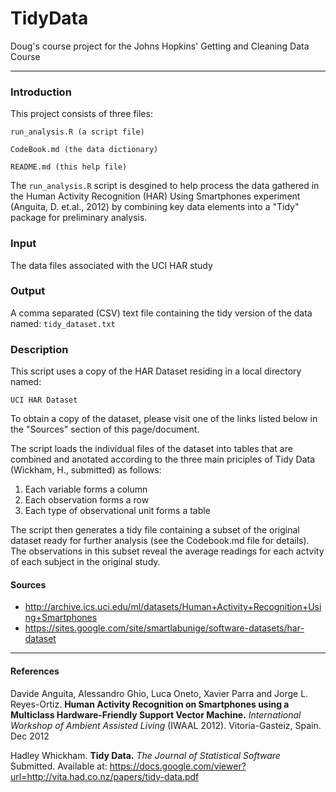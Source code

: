 TidyData
========

Doug's course project for the Johns Hopkins' Getting and Cleaning Data Course
_____

### Introduction
This project consists of three files:
```
run_analysis.R (a script file)

CodeBook.md (the data dictionary)

README.md (this help file)
```
The `run_analysis.R` script is desgined to help process the data gathered 
in the Human Activity Recognition (HAR) Using Smartphones experiment 
(Anguita, D. et.al., 2012) by combining key data elements into a "Tidy" package for
preliminary analysis.

### Input
The data files associated with the UCI HAR study

### Output
A comma separated (CSV) text file containing the tidy version of the data named:
`tidy_dataset.txt`


### Description
This script uses a copy of the HAR Dataset residing in a local directory named:

`UCI HAR Dataset`

To obtain a copy of the dataset, please visit one of the links listed below in the "Sources" section of this page/document.

The script loads the individual files of the dataset into tables that are combined and anotated according to the three main priciples of Tidy Data (Wickham, H., submitted) as follows:

1. Each variable forms a column
2. Each observation forms a row
3. Each type of observational unit forms a table

The script then generates a tidy file containing a subset of the original dataset ready for further analysis (see the Codebook.md file for details). The observations in this subset reveal the average readings for each actvity of each subject in the original study.




#### Sources 
- http://archive.ics.uci.edu/ml/datasets/Human+Activity+Recognition+Using+Smartphones
- https://sites.google.com/site/smartlabunige/software-datasets/har-dataset





_____
#### References  

Davide Anguita, Alessandro Ghio, Luca Oneto, Xavier Parra and Jorge L. Reyes-Ortiz. **Human Activity Recognition on Smartphones using a Multiclass Hardware-Friendly Support Vector Machine.** *International Workshop of Ambient Assisted Living* (IWAAL 2012). Vitoria-Gasteiz, Spain. Dec 2012
         
Hadley Whickham. **Tidy Data.** *The Journal of Statistical Software* Submitted. Available at: https://docs.google.com/viewer?url=http://vita.had.co.nz/papers/tidy-data.pdf
